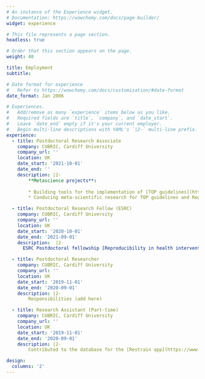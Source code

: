 ```yaml
---
# An instance of the Experience widget.
# Documentation: https://wowchemy.com/docs/page-builder/
widget: experience

# This file represents a page section.
headless: true

# Order that this section appears on the page.
weight: 40

title: Employment
subtitle:

# Date format for experience
#   Refer to https://wowchemy.com/docs/customization/#date-format
date_format: Jan 2006

# Experiences.
#   Add/remove as many `experience` items below as you like.
#   Required fields are `title`, `company`, and `date_start`.
#   Leave `date_end` empty if it's your current employer.
#   Begin multi-line descriptions with YAML's `|2-` multi-line prefix.
experience:
  - title: Postdoctoral Research Associate 
    company: CUBRIC, Cardiff University
    company_url: ''
    location: UK
    date_start: '2021-10-01'
    date_end: ''
    description: |2-
        **Metascience projects**:
        
        * Building tools for the implementation of [TOP guidelines](https://www.cos.io/initiatives/top-guidelines) in academic journals
        * Conducing meta-scientific research for TOP guidelines and Registered Reports

  - title: Postdoctoral Research Fellow (ESRC)
    company: CUBRIC, Cardiff University
    company_url: ''
    location: UK
    date_start: '2020-10-01'
    date_end: '2021-09-01'
    description:  |2-
      ESRC Postdoctoral fellowship [Reproducibility in health intervention research and beyond: addressing the challenges and developing innovative solutions](https://gtr.ukri.org/projects?ref=ES%2FV011030%2F1#/tabOverview) (£126,071)

  - title: Postdoctoral Researcher
    company: CUBRIC, Cardiff University
    company_url: ''
    location: UK
    date_start: '2019-11-01'
    date_end: '2020-09-01'
    description: |2-
        Responsibilities (add here)

  - title: Research Assistant (Part-time)
    company: CUBRIC, Cardiff University
    company_url: ''
    location: UK
    date_start: '2019-11-01'
    date_end: '2020-09-01'
    description: |2-
        Contributed to the database for the [Restrain app](https://www.cardiff.ac.uk/cardiff-cognition-and-neurostimulation-group/restrain-app)

design:
  columns: '2'
---
```

